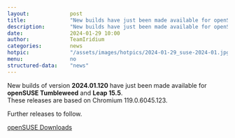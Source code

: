 ```yaml
---
layout: 			post
title:  			"New builds have just been made available for openSUSE"
description: 		"New builds have just been made available for openSUSE Tumbleweed and Leap 15.5. Further releases for Windows, macOS, Fedora and RHEL to follow."
date:	 			2024-01-29 10:00
author:				TeamIridium
categories:			news
hotpic:				"/assets/images/hotpics/2024-01-29_suse-2024-01.jpg"
menu: 				no
structured-data:	"news"
---
```

New builds of version **2024.01.120** have just been made available for **openSUSE Tumbleweed** and **Leap 15.5**.     
These releases are based on Chromium 119.0.6045.123.   

Further releases to follow.   

<a href="/downloads/opensuse" class="button download" title="download Iridium Browser for openSUSE">openSUSE Downloads</a>